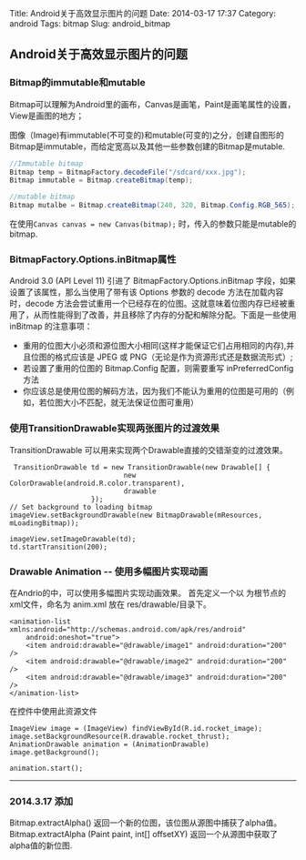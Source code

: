 Title: Android关于高效显示图片的问题
Date: 2014-03-17 17:37
Category: android
Tags: bitmap
Slug: android_bitmap

## Android关于高效显示图片的问题

### Bitmap的immutable和mutable

Bitmap可以理解为Android里的画布，Canvas是画笔，Paint是画笔属性的设置，View是画图的地方；

图像（Image)有immutable(不可变的)和mutable(可变的)之分，创建自图形的Bitmap是immutable，而给定宽高以及其他一些参数创建的Bitmap是mutable.

```java
//Immutable bitmap
Bitmap temp = BitmapFactory.decodeFile("/sdcard/xxx.jpg");
Bitmap immutable = Bitmap.createBitmap(temp);

//mutable bitmap
Bitmap mutalbe = Bitmap.createBitmap(240, 320, Bitmap.Config.RGB_565);
```

在使用`Canvas canvas = new Canvas(bitmap);` 时，传入的参数只能是mutable的bitmap.

### BitmapFactory.Options.inBitmap属性

Android 3.0 (API Level 11) 引进了 BitmapFactory.Options.inBitmap 字段，如果设置了该属性，那么当使用了带有该 Options 参数的 decode 方法在加载内容时，decode 方法会尝试重用一个已经存在的位图。这就意味着位图内存已经被重用了，从而性能得到了改善，并且移除了内存的分配和解除分配。下面是一些使用 inBitmap 的注意事项：

- 重用的位图大小必须和源位图大小相同(这样才能保证它们占用相同的内存),并且位图的格式应该是 JPEG 或 PNG（无论是作为资源形式还是数据流形式）;
- 若设置了重用的位图的 Bitmap.Config 配置，则需要重写 inPreferredConfig 方法
- 你应该总是使用位图的解码方法，因为我们不能认为重用的位图是可用的（例如，若位图大小不匹配，就无法保证位图可重用）

### 使用TransitionDrawable实现两张图片的过渡效果

TransitionDrawable 可以用来实现两个Drawable直接的交错渐变的过渡效果。

```
 TransitionDrawable td = new TransitionDrawable(new Drawable[] {
                            new ColorDrawable(android.R.color.transparent),
                            drawable
                    });
// Set background to loading bitmap
imageView.setBackgroundDrawable(new BitmapDrawable(mResources, mLoadingBitmap));

imageView.setImageDrawable(td);
td.startTransition(200);
```

### Drawable Animation -- 使用多幅图片实现动画

在Andrio的中，可以使用多幅图片实现动画效果。
首先定义一个以 <animation-list>为根节点的xml文件，命名为 anim.xml 放在 res/drawable/目录下。
```
<animation-list xmlns:android="http://schemas.android.com/apk/res/android"
    android:oneshot="true">
    <item android:drawable="@drawable/image1" android:duration="200" />
    <item android:drawable="@drawable/image2" android:duration="200" />
    <item android:drawable="@drawable/image3" android:duration="200" />
</animation-list>
```
在控件中使用此资源文件
```
ImageView image = (ImageView) findViewById(R.id.rocket_image);
image.setBackgroundResource(R.drawable.rocket_thrust);
AnimationDrawable animation = (AnimationDrawable) image.getBackground(); 

animation.start();  
```


-----
### 2014.3.17 添加

Bitmap.extractAlpha()
    返回一个新的位图，该位图从源图中捕获了alpha值。
Bitmap.extractAlpha (Paint paint, int[] offsetXY)
    返回一个从源图中获取了alpha值的新位图.

